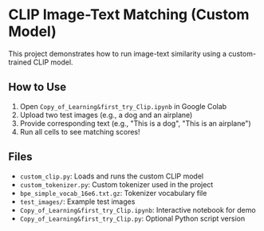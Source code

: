 # CLIP Image-Text Matching (Custom Model)

This project demonstrates how to run image-text similarity using a custom-trained CLIP model.

## How to Use

1. Open `Copy_of_Learning&first_try_Clip.ipynb` in Google Colab
2. Upload two test images (e.g., a dog and an airplane)
3. Provide corresponding text (e.g., "This is a dog", "This is an airplane")
4. Run all cells to see matching scores!

## Files

- `custom_clip.py`: Loads and runs the custom CLIP model
- `custom_tokenizer.py`: Custom tokenizer used in the project
- `bpe_simple_vocab_16e6.txt.gz`: Tokenizer vocabulary file
- `test_images/`: Example test images
- `Copy_of_Learning&first_try_Clip.ipynb`: Interactive notebook for demo
- `Copy_of_Learning&first_try_Clip.py`: Optional Python script version
